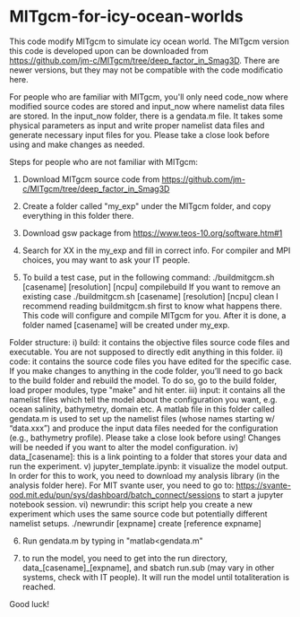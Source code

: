 # MITgcm-for-icy-ocean-worlds
This code modify MITgcm to simulate icy ocean world.
The MITgcm version this code is developed upon can be downloaded from https://github.com/jm-c/MITgcm/tree/deep_factor_in_Smag3D. 
There are newer versions, but they may not be compatible with the code modificatio here.

For people who are familiar with MITgcm, you'll only need code_now where modified source codes are stored and input_now where namelist data files are stored. In the input_now folder, there is a gendata.m file. It takes some physical parameters as input and write proper namelist data files and generate necessary input files for you. Please take a close look before using and make changes as needed.

Steps for people who are not familiar with MITgcm:
1. Download MITgcm source code from https://github.com/jm-c/MITgcm/tree/deep_factor_in_Smag3D

2. Create a folder called "my_exp" under the MITgcm folder, and copy everything in this folder there.

3. Download gsw package from https://www.teos-10.org/software.htm#1

4. Search for XX in the my_exp and fill in correct info. For compiler and MPI choices, you may want to ask your IT people.

5. To build a test case, put in the following command:
    ./buildmitgcm.sh [casename] [resolution] [ncpu] compilebuild
   If you want to remove an existing case
    ./buildmitgcm.sh [casename] [resolution] [ncpu] clean
   I recommend reading buildmitgcm.sh first to know what happens there.
   This code will configure and compile MITgcm for you. After it is done, a folder named [casename] will be created under my_exp.

Folder structure:
    i) build: it contains the objective files source code files and executable. You are not supposed to directly edit anything in this folder.
    ii) code: it contains the source code files you have edited for the specific case. If you make changes to anything in the code folder, you’ll need to go back to the build folder and rebuild the model. To do so, go to the build folder, load proper modules, type "make" and hit enter.
    iii) input: it contains all the namelist files which tell the model about the configuration you want, e.g. ocean salinity, bathymetry, domain etc. A matlab file in this folder called gendata.m is used to set up the namelist files (whose names starting w/ “data.xxx”) and produce the input data files needed for the configuration (e.g., bathymetry profile). Please take a close look before using! Changes will be needed if you want to alter the model configuration.
    iv) data_[casename]: this is a link pointing to a folder that stores your data and run the experiment.
    v) jupyter_template.ipynb: it visualize the model output. In order for this to work, you need to download my analysis library (in the analysis folder here). For MIT svante user, you need to go to: https://svante-ood.mit.edu/pun/sys/dashboard/batch_connect/sessions to start a jupyter notebook session.
    vi) newrundir: this script help you create a new experiment which uses the same source code but potentially different namelist setups. ./newrundir [expname] create [reference expname]

6. Run gendata.m by typing in "matlab<gendata.m"

7. to run the model, you need to get into the run directory, data_[casename]_[expname], and sbatch run.sub (may vary in other systems, check with IT people). It will run the model until totaliteration is reached.

Good luck! 
